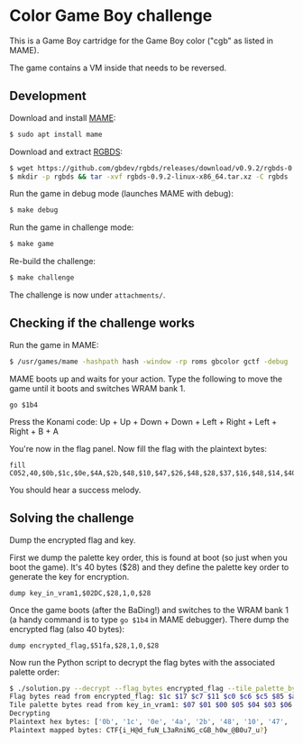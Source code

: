 # Color Game Boy challenge

This is a Game Boy cartridge for the Game Boy color ("cgb" as listed in MAME).

The game contains a VM inside that needs to be reversed.

## Development

Download and install [MAME](https://www.mamedev.org/):

```sh
$ sudo apt install mame
```

Download and extract [RGBDS](https://github.com/gbdev/rgbds/releases/latest):

```sh
$ wget https://github.com/gbdev/rgbds/releases/download/v0.9.2/rgbds-0.9.2-linux-x86_64.tar.xz
$ mkdir -p rgbds && tar -xvf rgbds-0.9.2-linux-x86_64.tar.xz -C rgbds
```

Run the game in debug mode (launches MAME with debug):

```sh
$ make debug
```

Run the game in challenge mode:

```sh
$ make game
```

Re-build the challenge:

```sh
$ make challenge
```

The challenge is now under `attachments/`.

## Checking if the challenge works

Run the game in MAME:

```sh
$ /usr/games/mame -hashpath hash -window -rp roms gbcolor gctf -debug
```

MAME boots up and waits for your action. Type the following to move the game until it boots and switches WRAM bank 1.

```
go $1b4
```

Press the Konami code: Up + Up + Down + Down + Left + Right + Left + Right + B + A

You're now in the flag panel. Now fill the flag with the plaintext bytes:

```
fill C052,40,$0b,$1c,$0e,$4A,$2b,$48,$10,$47,$26,$48,$28,$37,$16,$48,$14,$40,$23,$1a,$30,$2b,$16,$0f,$48,$25,$0f,$0a,$48,$2a,$3d,$39,$48,$47,$0a,$3d,$37,$44,$48,$37,$4c,$4B
```

You should hear a success melody.

## Solving the challenge

Dump the encrypted flag and key.

First we dump the palette key order, this is found at boot (so just when you boot the game).
It's 40 bytes ($28) and they define the palette key order to generate the key for encryption.

```
dump key_in_vram1,$02DC,$28,1,0,$28
```

Once the game boots (after the BaDing!) and switches to the WRAM bank 1 (a handy command is to type `go $1b4` in MAME debugger).
There dump the encrypted flag (also 40 bytes):

```
dump encrypted_flag,$51fa,$28,1,0,$28
```

Now run the Python script to decrypt the flag bytes with the associated palette order:

```sh
$ ./solution.py --decrypt --flag_bytes encrypted_flag --tile_palette_bytes key_in_vram1 
Flag bytes read from encrypted_flag: $1c $17 $c7 $11 $c0 $c6 $c5 $85 $a3 $57 $9d $f1 $b2 $ae $01 $51 $e0 $f5 $18 $b1 $af $7f $13 $32 $39 $eb $e6 $26 $96 $26 $8b $aa $1f $23 $00 $37 $86 $7a $8d $bc 
Tile palette bytes read from key_in_vram1: $07 $01 $00 $05 $04 $03 $06 $02 $07 $00 $01 $05 $03 $04 $02 $06 $00 $07 $05 $01 $03 $04 $06 $02 $07 $00 $05 $01 $03 $04 $02 $06 $07 $00 $01 $05 $03 $04 $02 $06 
Decrypting
Plaintext hex bytes: ['0b', '1c', '0e', '4a', '2b', '48', '10', '47', '26', '48', '28', '37', '16', '48', '14', '40', '23', '1a', '30', '2b', '16', '0f', '48', '25', '0f', '0a', '48', '2a', '3d', '39', '48', '47', '0a', '3d', '37', '44', '48', '37', '4c', '4b']
Plaintext mapped bytes: CTF{i_H@d_fuN_L3aRniNG_cGB_h0w_@B0u7_u?}
```
